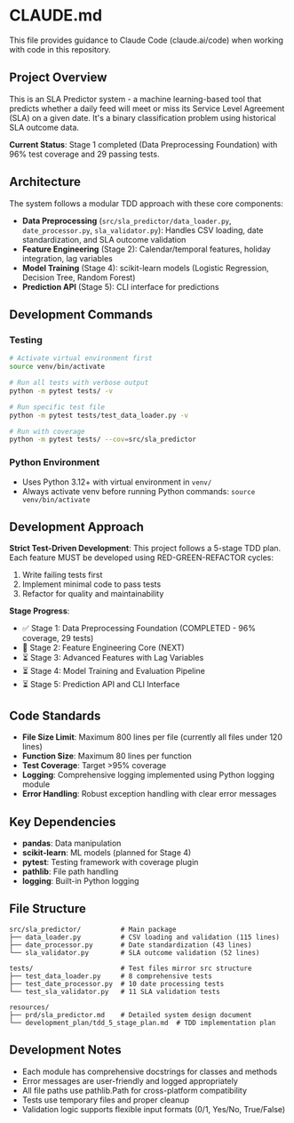 # CLAUDE.md

This file provides guidance to Claude Code (claude.ai/code) when working with code in this repository.

## Project Overview

This is an SLA Predictor system - a machine learning-based tool that predicts whether a daily feed will meet or miss its Service Level Agreement (SLA) on a given date. It's a binary classification problem using historical SLA outcome data.

**Current Status**: Stage 1 completed (Data Preprocessing Foundation) with 96% test coverage and 29 passing tests.

## Architecture

The system follows a modular TDD approach with these core components:

- **Data Preprocessing** (`src/sla_predictor/data_loader.py`, `date_processor.py`, `sla_validator.py`): Handles CSV loading, date standardization, and SLA outcome validation
- **Feature Engineering** (Stage 2): Calendar/temporal features, holiday integration, lag variables
- **Model Training** (Stage 4): scikit-learn models (Logistic Regression, Decision Tree, Random Forest)
- **Prediction API** (Stage 5): CLI interface for predictions

## Development Commands

### Testing
```bash
# Activate virtual environment first
source venv/bin/activate

# Run all tests with verbose output
python -m pytest tests/ -v

# Run specific test file
python -m pytest tests/test_data_loader.py -v

# Run with coverage
python -m pytest tests/ --cov=src/sla_predictor
```

### Python Environment
- Uses Python 3.12+ with virtual environment in `venv/`
- Always activate venv before running Python commands: `source venv/bin/activate`

## Development Approach

**Strict Test-Driven Development**: This project follows a 5-stage TDD plan. Each feature MUST be developed using RED-GREEN-REFACTOR cycles:
1. Write failing tests first
2. Implement minimal code to pass tests
3. Refactor for quality and maintainability

**Stage Progress**:
- ✅ Stage 1: Data Preprocessing Foundation (COMPLETED - 96% coverage, 29 tests)
- 🚧 Stage 2: Feature Engineering Core (NEXT)
- ⏳ Stage 3: Advanced Features with Lag Variables
- ⏳ Stage 4: Model Training and Evaluation Pipeline
- ⏳ Stage 5: Prediction API and CLI Interface

## Code Standards

- **File Size Limit**: Maximum 800 lines per file (currently all files under 120 lines)
- **Function Size**: Maximum 80 lines per function
- **Test Coverage**: Target >95% coverage
- **Logging**: Comprehensive logging implemented using Python logging module
- **Error Handling**: Robust exception handling with clear error messages

## Key Dependencies

- **pandas**: Data manipulation
- **scikit-learn**: ML models (planned for Stage 4)
- **pytest**: Testing framework with coverage plugin
- **pathlib**: File path handling
- **logging**: Built-in Python logging

## File Structure

```
src/sla_predictor/          # Main package
├── data_loader.py          # CSV loading and validation (115 lines)
├── date_processor.py       # Date standardization (43 lines)
└── sla_validator.py        # SLA outcome validation (52 lines)

tests/                      # Test files mirror src structure
├── test_data_loader.py     # 8 comprehensive tests
├── test_date_processor.py  # 10 date processing tests
└── test_sla_validator.py   # 11 SLA validation tests

resources/
├── prd/sla_predictor.md    # Detailed system design document
└── development_plan/tdd_5_stage_plan.md  # TDD implementation plan
```

## Development Notes

- Each module has comprehensive docstrings for classes and methods
- Error messages are user-friendly and logged appropriately
- All file paths use pathlib.Path for cross-platform compatibility
- Tests use temporary files and proper cleanup
- Validation logic supports flexible input formats (0/1, Yes/No, True/False)